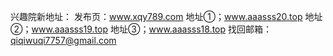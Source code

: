 
兴趣院新地址：
发布页：www.xqy789.com
地址①；www.aaasss20.top
地址②；www.aaasss19.top
地址③；www.aaasss18.top
找回邮箱：qiqiwuqi7757@gmail.com

